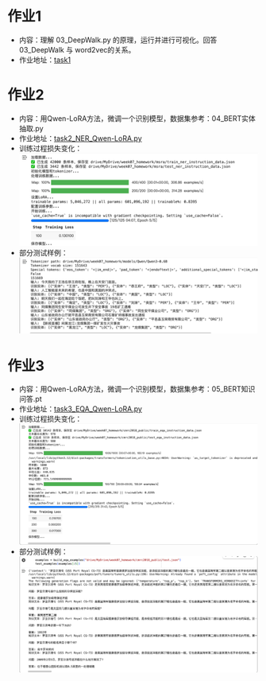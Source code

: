 # 作业1
- 内容：理解 03_DeepWalk.py 的原理，运行并进行可视化。回答 03_DeepWalk 与 word2vec的关系。
- 作业地址：[task1](./task1.md)


# 作业2
- 内容：用Qwen-LoRA方法，微调一个识别模型，数据集参考：04_BERT实体抽取.py
- 作业地址：[task2_NER_Qwen-LoRA.py](./task2_NER_Qwen-LoRA.py)
- 训练过程损失变化：
  ![task2_NER_train.png](./task2_NER_train.png)
- 部分测试样例：
  ![task2_NER_test.png](./task2_NER_test.png)

# 作业3
- 内容：用Qwen-LoRA方法，微调一个识别模型，数据集参考：05_BERT知识问答.pt
- 作业地址：[task3_EQA_Qwen-LoRA.py](./task3_EQA_Qwen-LoRA.py)
- 训练过程损失变化：
  ![task3_EQA_train.png](./task3_EQA_train.png)
- 部分测试样例：
  ![task3_EQA_test.png](./task3_EQA_test.png)
